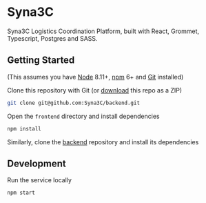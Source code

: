 # Syna3C

Syna3C Logistics Coordination Platform, built with React, Grommet, Typescript, Postgres and SASS.

## Getting Started

(This assumes you have [Node](https://nodejs.org) 8.11+, [npm](https://docs.npmjs.com/troubleshooting/try-the-latest-stable-version-of-npm) 6+ and [Git](https://git-scm.com/downloads) installed)

Clone this repository with Git (or [download](https://github.com/Syna3C/frontend/archive/master.zip) this repo as a ZIP)
```bash
git clone git@github.com:Syna3C/backend.git
```

Open the `frontend` directory and install dependencies
```bash
npm install
```

Similarly, clone the [backend](https://github.com/Syna3C/backend) repository and install its dependencies

## Development

Run the service locally
```bash
npm start
```
